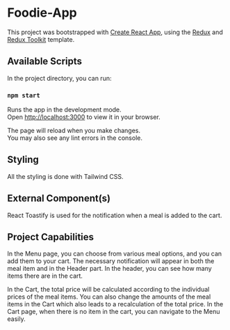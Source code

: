 # Foodie-App

This project was bootstrapped with [Create React App](https://github.com/facebook/create-react-app), using the [Redux](https://redux.js.org/) and [Redux Toolkit](https://redux-toolkit.js.org/) template.

## Available Scripts

In the project directory, you can run:

### `npm start`

Runs the app in the development mode.\
Open [http://localhost:3000](http://localhost:3000) to view it in your browser.

The page will reload when you make changes.\
You may also see any lint errors in the console.

## Styling

All the styling is done with Tailwind CSS.

## External Component(s)

React Toastify is used for the notification when a meal is added to the cart.

## Project Capabilities

In the Menu page, you can choose from various meal options, and you can add them to your cart. The necessary notification will appear in both the meal item and in the Header part. In the header, you can see how many items there are in the cart.

In the Cart, the total price will be calculated according to the individual prices of the meal items. You can also change the amounts of the meal items in the Cart which also leads to a recalculation of the total price. In the Cart page, when there is no item in the cart, you can navigate to the Menu easily.
